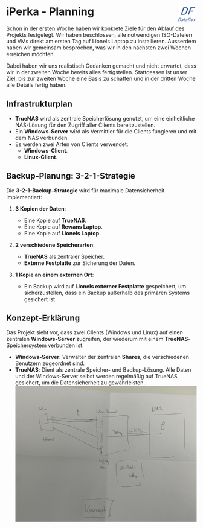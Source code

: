 # iPerka - Planning  <img src="https://github.com/ironflipper/DataFlex/blob/main/Dokumentationen/iperka/Images/LOGO.png" alt="DataFlex Logo" align="right" width="50"/>

Schon in der ersten Woche haben wir konkrete Ziele für den Ablauf des Projekts festgelegt. Wir haben beschlossen, alle notwendigen ISO-Dateien und VMs direkt am ersten Tag auf Lionels Laptop zu installieren. Ausserdem haben wir gemeinsam besprochen, was wir in den nächsten zwei Wochen erreichen möchten.

Dabei haben wir uns realistisch Gedanken gemacht und nicht erwartet, dass wir in der zweiten Woche bereits alles fertigstellen. Stattdessen ist unser Ziel, bis zur zweiten Woche eine Basis zu schaffen und in der dritten Woche alle Details fertig haben.

## Infrastrukturplan

- **TrueNAS** wird als zentrale Speicherlösung genutzt, um eine einheitliche NAS-Lösung für den Zugriff aller Clients bereitzustellen.
- Ein **Windows-Server** wird als Vermittler für die Clients fungieren und mit dem NAS verbunden.
- Es werden zwei Arten von Clients verwendet:
  - **Windows-Client**.
  - **Linux-Client**.

## Backup-Planung: 3-2-1-Strategie

Die **3-2-1-Backup-Strategie** wird für maximale Datensicherheit implementiert:

1. **3 Kopien der Daten**:
   - Eine Kopie auf **TrueNAS**.
   - Eine Kopie auf **Rewans Laptop**.
   - Eine Kopie auf **Lionels Laptop**.
   
2. **2 verschiedene Speicherarten**:
   - **TrueNAS** als zentraler Speicher.
   - **Externe Festplatte** zur Sicherung der Daten.

3. **1 Kopie an einem externen Ort**:
   - Ein Backup wird auf **Lionels externer Festplatte** gespeichert, um sicherzustellen, dass ein Backup außerhalb des primären Systems gesichert ist.

## Konzept-Erklärung

Das Projekt sieht vor, dass zwei Clients (Windows und Linux) auf einen zentralen **Windows-Server** zugreifen, der wiederum mit einem **TrueNAS**-Speichersystem verbunden ist.

- **Windows-Server**: Verwalter der zentralen **Shares**, die verschiedenen Benutzern zugeordnet sind.
- **TrueNAS**: Dient als zentrale Speicher- und Backup-Lösung. Alle Daten und der Windows-Server selbst werden regelmäßig auf TrueNAS gesichert, um die Datensicherheit zu gewährleisten.
![Konzept](https://github.com/ironflipper/DataFlex/blob/main/Dokumentationen/iperka/Images/Image%20(1).jpg)
